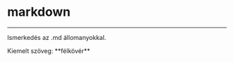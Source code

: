 # markdown 

---

Ismerkedés az .md állomanyokkal.
<p syle="color:red">Kiemelt szöveg: **félkövér**</p>
